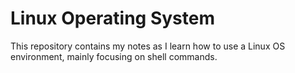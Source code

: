 # Linux Operating System

This repository contains my notes as I learn how to use a Linux OS environment,
mainly focusing on shell commands.
